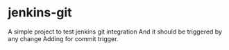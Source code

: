 # jenkins-git

A simple project to test jenkins git integration
And it should be triggered by any change
Adding for commit trigger.
